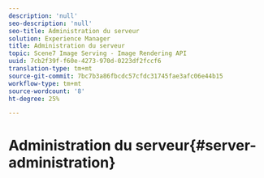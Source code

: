 ```yaml
---
description: 'null'
seo-description: 'null'
seo-title: Administration du serveur
solution: Experience Manager
title: Administration du serveur
topic: Scene7 Image Serving - Image Rendering API
uuid: 7cb2f39f-f60e-4273-970d-0223df2fccf6
translation-type: tm+mt
source-git-commit: 7bc7b3a86fbcdc57cfdc31745fae3afc06e44b15
workflow-type: tm+mt
source-wordcount: '8'
ht-degree: 25%

---
```



# Administration du serveur{#server-administration}


